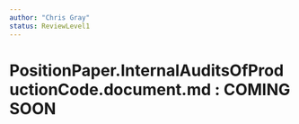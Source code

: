 ```yaml
---
author: "Chris Gray"
status: ReviewLevel1
---
```


# PositionPaper.InternalAuditsOfProductionCode.document.md  : COMING SOON
